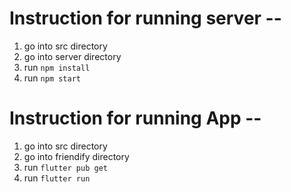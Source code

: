 # Instruction for running server --

1. go into src directory
2. go into server directory
3. run ``` npm install ```
4. run ``` npm start ```

# Instruction for running App --

1. go into src directory
2. go into friendify directory
3. run ``` flutter pub get ```
4. run ``` flutter run  ```









